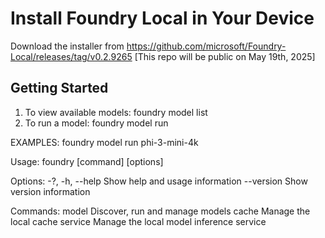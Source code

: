 # Install Foundry Local in Your Device
Download the installer from https://github.com/microsoft/Foundry-Local/releases/tag/v0.2.9265 [This repo will be public on May 19th, 2025]

## Getting Started
1) To view available models: foundry model list
2) To run a model: foundry model run <model>

 EXAMPLES:
         foundry model run phi-3-mini-4k

Usage:
  foundry [command] [options]

Options:
  -?, -h, --help  Show help and usage information
  --version       Show version information

Commands:
  model    Discover, run and manage models
  cache    Manage the local cache
  service  Manage the local model inference service
